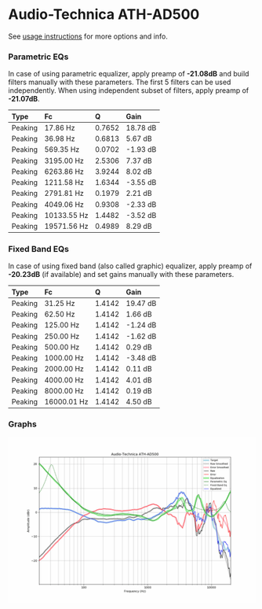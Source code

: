# Audio-Technica ATH-AD500
See [usage instructions](https://github.com/jaakkopasanen/AutoEq#usage) for more options and info.

### Parametric EQs
In case of using parametric equalizer, apply preamp of **-21.08dB** and build filters manually
with these parameters. The first 5 filters can be used independently.
When using independent subset of filters, apply preamp of **-21.07dB**.

| Type    | Fc          |      Q | Gain     |
|:--------|:------------|:-------|:---------|
| Peaking | 17.86 Hz    | 0.7652 | 18.78 dB |
| Peaking | 36.98 Hz    | 0.6813 | 5.67 dB  |
| Peaking | 569.35 Hz   | 0.0702 | -1.93 dB |
| Peaking | 3195.00 Hz  | 2.5306 | 7.37 dB  |
| Peaking | 6263.86 Hz  | 3.9244 | 8.02 dB  |
| Peaking | 1211.58 Hz  | 1.6344 | -3.55 dB |
| Peaking | 2791.81 Hz  | 0.1979 | 2.21 dB  |
| Peaking | 4049.06 Hz  | 0.9308 | -2.33 dB |
| Peaking | 10133.55 Hz | 1.4482 | -3.52 dB |
| Peaking | 19571.56 Hz | 0.4989 | 8.29 dB  |

### Fixed Band EQs
In case of using fixed band (also called graphic) equalizer, apply preamp of **-20.23dB**
(if available) and set gains manually with these parameters.

| Type    | Fc          |      Q | Gain     |
|:--------|:------------|:-------|:---------|
| Peaking | 31.25 Hz    | 1.4142 | 19.47 dB |
| Peaking | 62.50 Hz    | 1.4142 | 1.66 dB  |
| Peaking | 125.00 Hz   | 1.4142 | -1.24 dB |
| Peaking | 250.00 Hz   | 1.4142 | -1.62 dB |
| Peaking | 500.00 Hz   | 1.4142 | 0.29 dB  |
| Peaking | 1000.00 Hz  | 1.4142 | -3.48 dB |
| Peaking | 2000.00 Hz  | 1.4142 | 0.11 dB  |
| Peaking | 4000.00 Hz  | 1.4142 | 4.01 dB  |
| Peaking | 8000.00 Hz  | 1.4142 | 0.19 dB  |
| Peaking | 16000.01 Hz | 1.4142 | 4.50 dB  |

### Graphs
![](./Audio-Technica%20ATH-AD500.png)